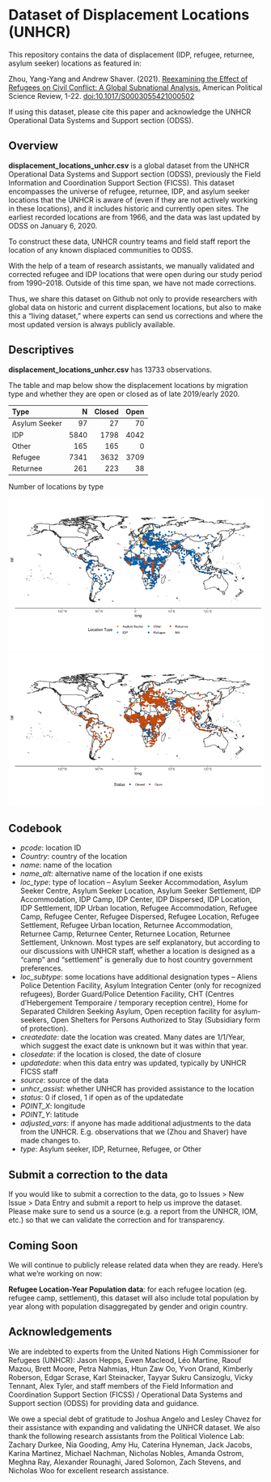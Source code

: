 Dataset of Displacement Locations (UNHCR)
=========================================

This repository contains the data of displacement (IDP, refugee,
returnee, asylum seeker) locations as featured in:

Zhou, Yang-Yang and Andrew Shaver. (2021). [Reexamining the Effect of
Refugees on Civil Conflict: A Global Subnational
Analysis.](https://doi.org/10.1017/S0003055421000502) American Political
Science Review, 1-22.
<a href="doi:10.1017/S0003055421000502" class="uri">doi:10.1017/S0003055421000502</a>

If using this dataset, please cite this paper and acknowledge the UNHCR
Operational Data Systems and Support section (ODSS).

Overview
--------

**displacement_locations_unhcr.csv** is a global dataset from the UNHCR
Operational Data Systems and Support section (ODSS), previously the
Field Information and Coordination Support Section (FICSS). This dataset
encompasses the universe of refugee, returnee, IDP, and asylum seeker
locations that the UNHCR is aware of (even if they are not actively
working in these locations), and it includes historic and currently open
sites. The earliest recorded locations are from 1966, and the data was
last updated by ODSS on January 6, 2020.

To construct these data, UNHCR country teams and field staff report the
location of any known displaced communities to ODSS.

With the help of a team of research assistants, we manually validated
and corrected refugee and IDP locations that were open during our study
period from 1990–2018. Outside of this time span, we have not made
corrections.

Thus, we share this dataset on Github not only to provide researchers
with global data on historic and current displacement locations, but
also to make this a “living dataset,” where experts can send us
corrections and where the most updated version is always publicly
available.

Descriptives
------------

**displacement_locations_unhcr.csv** has 13733 observations.

The table and map below show the displacement locations by migration
type and whether they are open or closed as of late 2019/early 2020.

| Type          |    N | Closed | Open |
|:--------------|-----:|-------:|-----:|
| Asylum Seeker |   97 |     27 |   70 |
| IDP           | 5840 |   1798 | 4042 |
| Other         |  165 |    165 |    0 |
| Refugee       | 7341 |   3632 | 3709 |
| Returnee      |  261 |    223 |   38 |

Number of locations by type

![](README_files/figure-markdown_github/map_type-1.png)![](README_files/figure-markdown_github/map_type-2.png)

Codebook
--------

-   *pcode*: location ID
-   *Country*: country of the location
-   *name*: name of the location
-   *name_alt*: alternative name of the location if one exists
-   *loc_type*: type of location – Asylum Seeker Accommodation, Asylum
    Seeker Centre, Asylum Seeker Location, Asylum Seeker Settlement, IDP
    Accommodation, IDP Camp, IDP Center, IDP Dispersed, IDP Location,
    IDP Settlement, IDP Urban location, Refugee Accommodation, Refugee
    Camp, Refugee Center, Refugee Dispersed, Refugee Location, Refugee
    Settlement, Refugee Urban location, Returnee Accommodation, Returnee
    Camp, Returnee Center, Returnee Location, Returnee Settlement,
    Unknown. Most types are self explanatory, but according to our
    discussions with UNHCR staff, whether a location is designed as a
    “camp” and “settlement” is generally due to host country government
    preferences.
-   *loc_subtype*: some locations have additional designation types –
    Aliens Police Detention Facility, Asylum Integration Center (only
    for recognized refugees), Border Guard/Police Detention Facility,
    CHT (Centres d’Hebergement Temporaire / temporary reception centre),
    Home for Separated Children Seeking Asylum, Open reception facility
    for asylum-seekers, Open Shelters for Persons Authorized to Stay
    (Subsidiary form of protection).
-   *createdate*: date the location was created. Many dates are
    1/1/Year, which suggest the exact date is unknown but it was within
    that year.
-   *closedate*: if the location is closed, the date of closure
-   *updatedate*: when this data entry was updated, typically by UNHCR
    FICSS staff
-   *source*: source of the data
-   *unhcr_assist*: whether UNHCR has provided assistance to the
    location
-   *status*: 0 if closed, 1 if open as of the updatedate
-   *POINT_X*: longitude
-   *POINT_Y*: latitude
-   *adjusted_vars*: if anyone has made additional adjustments to the
    data from the UNHCR. E.g. observations that we (Zhou and Shaver)
    have made changes to.
-   *type*: Asylum seeker, IDP, Returnee, Refugee, or Other

Submit a correction to the data
-------------------------------

If you would like to submit a correction to the data, go to Issues \>
New Issue \> Data Entry and submit a report to help us improve the
dataset. Please make sure to send us a source (e.g. a report from the
UNHCR, IOM, etc.) so that we can validate the correction and for
transparency.

Coming Soon
-----------

We will continue to publicly release related data when they are ready.
Here’s what we’re working on now:

**Refugee Location-Year Population data**: for each refugee location
(eg. refugee camp, settlement), this dataset will also include total
population by year along with population disaggregated by gender and
origin country.

Acknowledgements
----------------

We are indebted to experts from the United Nations High Commissioner for
Refugees (UNHCR): Jason Hepps, Ewen Macleod, Léo Martine, Raouf Mazou,
Brett Moore, Petra Nahmias, Htun Zaw Oo, Yvon Orand, Kimberly Roberson,
Edgar Scrase, Karl Steinacker, Tayyar Sukru Cansizoglu, Vicky Tennant,
Alex Tyler, and staff members of the Field Information and Coordination
Support Section (FICSS) / Operational Data Systems and Support section
(ODSS) for providing data and guidance.

We owe a special debt of gratitude to Joshua Angelo and Lesley Chavez
for their assistance with expanding and validating the UNHCR dataset. We
also thank the following research assistants from the Political Violence
Lab: Zachary Durkee, Nia Gooding, Amy Hu, Caterina Hyneman, Jack Jacobs,
Karina Martinez, Michael Nachman, Nicholas Nobles, Amanda Ostrom, Meghna
Ray, Alexander Rounaghi, Jared Solomon, Zach Stevens, and Nicholas Woo
for excellent research assistance.
